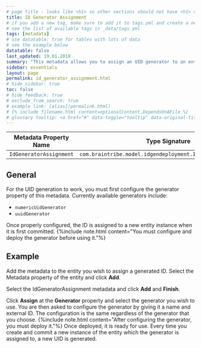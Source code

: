 ```yaml
---
# page title - looks like <h1> so other sections should not have <h1> or single-hash headings
title: ID Generator Assignment
# if you add a new tag, make sure to add it to tags.yml and create a new page in pages/tags
# see the list of available tags in _data/tags.yml
tags: [metadata]
# use datatable: true for tables with lots of data
# see the example below
datatable: false
last_updated: 19.01.2018
summary: "This metadata allows you to assign an UID generator to an entity, so when a new instance is created, a UID is assigned to its index property."
sidebar: essentials
layout: page
permalink: id_generator_assignment.html
# hide_sidebar: true
toc: false
# hide_feedback: true
# exclude_from_search: true
# example link: [alias](permalink.html)
# {% include filename.html content=optionalContent,DependsOnAFile %}
# glossary tooltip: <a href="#" data-toggle="tooltip" data-original-title="{{site.data.glossary.entity_type}}">entity types</a>
---
```


Metadata Property Name  | Type Signature  
------- | -----------
`IdGeneratorAssignment` | `com.braintribe.model.idgendeployment.IdGeneratorAssignment`

## General
For the UID generation to work, you must first configure the generator property of this metadata. Currently available generators include:
* `numericUidGenerator`
* `uuidGenerator`

Once properly configured, the ID is assigned to a new entity instance when it is first committed.
{%include note.html content="You must configure and deploy the generator before using it."%}

## Example
Add the metadata to the entity you wish to assign a generated ID. Select the Metadata property of the entity and click **Add**.

Select the IdGeneratorAssignment metadata and click **Add** and **Finish**.

Click **Assign** at the **Generator** property and select the generator you wish to use. You are then asked to configure the generator by giving it a name and external ID. The configuration is the same regardless of the generator that you choose.
{%include note.html content="After configuring the generator, you must deploy it."%}
Once deployed, it is ready for use. Every time you create and commit a new instance of the entity which the generator is assigned to, a new UID is generated.
